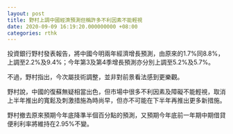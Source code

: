 ```yaml
---
layout: post
title: 野村上調中國經濟預測但稱許多不利因素不能輕視
date: 2020-09-09 16:19:20.000000000 +08:00
categories: rthk
---
```


投資銀行野村發表報告，將中國今明兩年經濟增長預測，由原來的1.7%同8.8%，上調至2.2%及9.4%；今年第3及第4季增長預測亦分別上調至5.2%及5.7%。

不過，野村指出，今次屬技術調整，並非對前景看法感到更樂觀。

野村說，中國的復蘇無疑相當出色，但市場中很多不利因素及障礙不能輕視，取消上半年推出的寬鬆及刺激措施為時尚早，但亦不可能在下半年再推出更多新措施。

野村撤去原來預期今年底降準半個百分點的預測，又預期今年底前一年期中期借貸便利利率將維持在2.95%不變。
